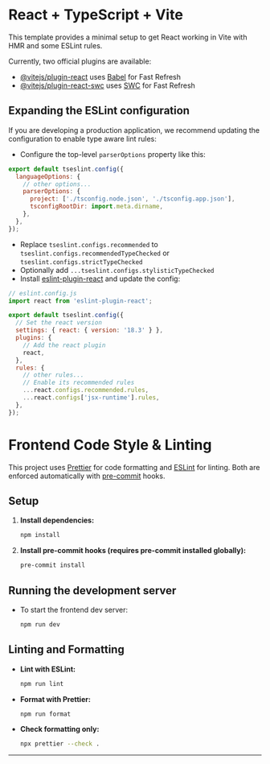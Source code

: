 # React + TypeScript + Vite

This template provides a minimal setup to get React working in Vite with HMR and some ESLint rules.

Currently, two official plugins are available:

- [@vitejs/plugin-react](https://github.com/vitejs/vite-plugin-react/blob/main/packages/plugin-react/README.md) uses [Babel](https://babeljs.io/) for Fast Refresh
- [@vitejs/plugin-react-swc](https://github.com/vitejs/vite-plugin-react-swc) uses [SWC](https://swc.rs/) for Fast Refresh

## Expanding the ESLint configuration

If you are developing a production application, we recommend updating the configuration to enable type aware lint rules:

- Configure the top-level `parserOptions` property like this:

```js
export default tseslint.config({
  languageOptions: {
    // other options...
    parserOptions: {
      project: ['./tsconfig.node.json', './tsconfig.app.json'],
      tsconfigRootDir: import.meta.dirname,
    },
  },
});
```

- Replace `tseslint.configs.recommended` to `tseslint.configs.recommendedTypeChecked` or `tseslint.configs.strictTypeChecked`
- Optionally add `...tseslint.configs.stylisticTypeChecked`
- Install [eslint-plugin-react](https://github.com/jsx-eslint/eslint-plugin-react) and update the config:

```js
// eslint.config.js
import react from 'eslint-plugin-react';

export default tseslint.config({
  // Set the react version
  settings: { react: { version: '18.3' } },
  plugins: {
    // Add the react plugin
    react,
  },
  rules: {
    // other rules...
    // Enable its recommended rules
    ...react.configs.recommended.rules,
    ...react.configs['jsx-runtime'].rules,
  },
});
```

# Frontend Code Style & Linting

This project uses [Prettier](https://prettier.io/) for code formatting and [ESLint](https://eslint.org/) for linting. Both are enforced automatically with [pre-commit](https://pre-commit.com/) hooks.

## Setup

1. **Install dependencies:**
   ```bash
   npm install
   ```
2. **Install pre-commit hooks (requires pre-commit installed globally):**
   ```bash
   pre-commit install
   ```

## Running the development server

- To start the frontend dev server:
  ```bash
  npm run dev
  ```

## Linting and Formatting

- **Lint with ESLint:**
  ```bash
  npm run lint
  ```
- **Format with Prettier:**
  ```bash
  npm run format
  ```
- **Check formatting only:**
  ```bash
  npx prettier --check .
  ```

---
